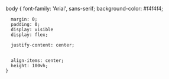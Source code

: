 body {
      font-family: 'Arial', sans-serif;
      background-color: #f4f4f4;

      
      margin: 0;
      padding: 0;
      display: visible
      display: flex;
      
      justify-content: center;

      
      align-items: center;
      height: 100vh;
    }




